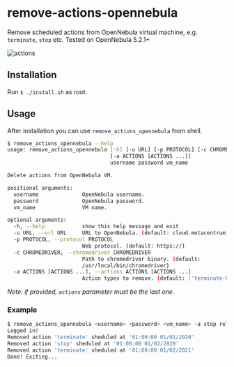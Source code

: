 # remove-actions-opennebula
Remove scheduled actions from OpenNebula virtual machine, e.g. `terminate`, `stop` etc. Tested on OpenNebula 5.2.1+

![actions](https://ctrlv.cz/shots/2018/08/14/1tMw.png)

## Installation
Run `$ ./install.sh` as root.

## Usage
After installation you can use `remove_actions_opennebula` from shell.
```bash
$ remove_actions_opennebula --help
usage: remove_actions_opennebula [-h] [-u URL] [-p PROTOCOL] [-c CHROMEDRIVER]
                                 [-a ACTIONS [ACTIONS ...]]
                                 username password vm_name

Delete actions from OpenNebula VM.

positional arguments:
  username              OpenNebula username.
  password              OpenNebula password.
  vm_name               VM name.

optional arguments:
  -h, --help            show this help message and exit
  -u URL, --url URL     URL to OpenNebula. (default: cloud.metacentrum.cz)
  -p PROTOCOL, --protocol PROTOCOL
                        Web protocol. (default: https://)
  -c CHROMEDRIVER, --chromedriver CHROMEDRIVER
                        Path to chromedriver binary. (default:
                        /usr/local/bin/chromedriver)
  -a ACTIONS [ACTIONS ...], --actions ACTIONS [ACTIONS ...]
                        Action types to remove. (default: ['terminate-hard'])

```

*Note: if provided, `actions` parameter must be the last one.*

### Example
```bash
$ remove_actions_opennebula <username> <password> <vm_name> -a stop release
Logged in!
Removed action 'terminate' sheduled at '01:00:00 01/01/2020'
Removed action 'stop' sheduled at '01:00:00 01/02/2020'
Removed action 'terminate' sheduled at '01:00:00 01/02/2021'
Done! Exiting...
```
